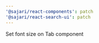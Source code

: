 ```yaml
---
'@sajari/react-components': patch
'@sajari/react-search-ui': patch
---
```


Set font size on Tab component
